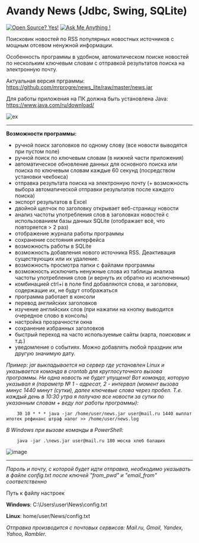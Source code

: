 # Avandy News (Jdbc, Swing, SQLite)
[![Open Source? Yes!](https://badgen.net/badge/Open%20Source%20%3F/Yes%21/blue?icon=github)](https://github.com/Naereen/badges/)
[![Ask Me Anything !](https://img.shields.io/badge/Ask%20me-anything-1abc9c.svg)](https://GitHub.com/Naereen/ama)

Поисковик новостей по RSS популярных новостных источников с мощным отсевом ненужной информации.

Особенность программы в удобном, автоматическом поиске новостей по нескольким ключевым словам с отправкой результатов поиска на электронную почту.

Актуальная версия прграммы: https://github.com/mrprogre/news_lite/raw/master/news.jar

Для работы приложения на ПК должна быть установлена Java: https://www.java.com/ru/download/

![ex](https://user-images.githubusercontent.com/45883640/195602317-9a7ed764-5ecd-46b6-894e-50bcd7f07fde.gif)

----
**Возможности программы:**
- ручной поиск заголовков по одному слову (все новости выводятся при пустом поле)
- ручной поиск по ключевым словам (в нижней части приложения)
- автоматическое обновление данных для основного поиска или поиска по ключевым словам каждые 60 секунд (посредством установки чекбокса)
- отправка результата поиска на электронную почту (+ возможность выбора автоматической отправки результатов после каждого поиска)
- экспорт результатов в Excel
- двойной щелчок по заголовку открывает веб-страницу новости
- анализ частоты употребления слов в заголовках новостей с использованием базы данных SQLite (отображает всё, что повторяется > 2 раз)
- отображение журнала работы программы
- сохранение состояния интерфейса
- возможность работы в SQLite
- возможность добавления нового источника RSS. Деактивация существующих или их удаление.
- возможность просмотра папки с файлами программы
- возможность исключить ненужные слова из таблицы анализа частоты употребления слов (и вернуть их обратно из исключенных)
- комбинацией ctrl+i в поле find добавляются слова, и заголовки, содержащие их, не будут отображаться
- программа работает в консоли
- перевод английских заголовков
- изучение английских слов (при нажатии на кнопку выводится очередное слово в консоль)
- настройка прозрачности окна
- сохранение избранных заголовков
- быстрый переход на часто используемые сайты (карта, поисковик и т.д.)
- уведомление о событиях. Можно добавлять любой праздник или другую значимую дату.

*Пример: jar выкладывается на сервер где установлен Linux и указывается команда в crontab для круглосуточного вызова программы. Ни одна новость не будет упущена! Вот команда, которую указывал я (параметр № 1 - адресат, 2 - интервал (момент вызова минус 1440 минут (сутки), далее ключевые слова через пробел. Т.е. каждый день в 10:30 утра я получаю все новости за сутки по указанным словам + веду лог работы программы):*

        30 10 * * * java -jar /home/user/news.jar user@mail.ru 1440 выплат ипотек рефинанс штраф налог >> /home/user/news.log

*В Windows при вызове команды в PowerShell:*

        java -jar .\news.jar user@mail.ru 180 москв хлеб балаших
        
![image](https://user-images.githubusercontent.com/45883640/188851087-8cdc2147-59f9-4d1e-8a3d-242adb972f41.png)

----
*Пароль и почту, с которой будет идти отправка, необходимо указывать в файле config.txt после ключей "from_pwd" и "email_from" соответственно*

Путь к файлу настроек 

**Windows**: C:\Users\user\News\config.txt

**Linux**: home/user/News/config.txt

*Отправка производится с почтовых сервисов: Mail.ru, Gmail, Yandex, Yahoo, Rambler.*
